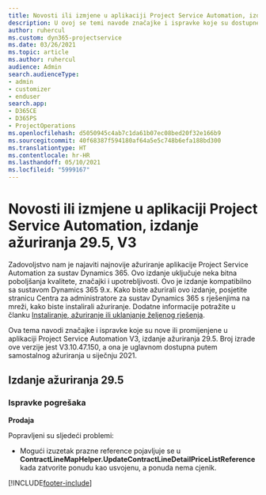 ```yaml
---
title: Novosti ili izmjene u aplikaciji Project Service Automation, izdanje ažuriranja 29.5, hitni popravak, V3
description: U ovoj se temi navode značajke i ispravke koje su dostupne u izdanju ažuriranja 29.5. hitnog popravka aplikacije Project Service Automation, V3.
author: ruhercul
ms.custom: dyn365-projectservice
ms.date: 03/26/2021
ms.topic: article
ms.author: ruhercul
audience: Admin
search.audienceType:
- admin
- customizer
- enduser
search.app:
- D365CE
- D365PS
- ProjectOperations
ms.openlocfilehash: d5050945c4ab7c1da61b07ec08bed20f32e166b9
ms.sourcegitcommit: 40f68387f594180af64a5e5c748b6efa188bd300
ms.translationtype: HT
ms.contentlocale: hr-HR
ms.lasthandoff: 05/10/2021
ms.locfileid: "5999167"
---
```

# <a name="whats-new-or-changed-in-project-service-automation-update-release-295-v3"></a>Novosti ili izmjene u aplikaciji Project Service Automation, izdanje ažuriranja 29.5, V3

Zadovoljstvo nam je najaviti najnovije ažuriranje aplikacije Project Service Automation za sustav Dynamics 365. Ovo izdanje uključuje neka bitna poboljšanja kvalitete, značajki i upotrebljivosti. Ovo je izdanje kompatibilno sa sustavom Dynamics 365 9.x. Kako biste ažurirali ovo izdanje, posjetite stranicu Centra za administratore za sustav Dynamics 365 s rješenjima na mreži, kako biste instalirali ažuriranje. Dodatne informacije potražite u članku [Instaliranje, ažuriranje ili uklanjanje željenog rješenja](/power-platform/admin/install-remove-preferred-solution.md).

Ova tema navodi značajke i ispravke koje su nove ili promijenjene u aplikaciji Project Service Automation V3, izdanje ažuriranja 29.5. Broj izrade ove verzije jest V3.10.47.150, a ona je uglavnom dostupna putem samostalnog ažuriranja u siječnju 2021.

## <a name="update-release-295"></a>Izdanje ažuriranja 29.5

### <a name="bug-fixes"></a>Ispravke pogrešaka


**Prodaja**

Popravljeni su sljedeći problemi:

- Mogući izuzetak prazne reference pojavljuje se u **ContractLineMapHelper.UpdateContractLineDetailPriceListReference** kada zatvorite ponudu kao usvojenu, a ponuda nema cjenik.


[!INCLUDE[footer-include](../includes/footer-banner.md)]
